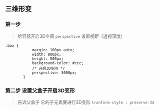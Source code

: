 ## 三维形变

### 第一步
> 给容器开启3D空间
`perspective` 设置视距（透视深度）
```
.box {
            margin: 100px auto;
            width: 800px;
            height: 500px;
            background-color: #ccc;
            /* 开启3D空间 */
            perspective: 3000px;
        }
```

### 第二步  设置父盒子开启3D变形
> 告诉父盒子  它的子元素要进行3D变形
`tranform-style : preserve-3d`
```

```